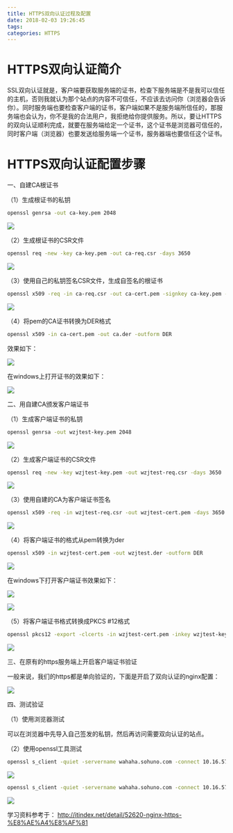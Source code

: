 ```yaml
---
title: HTTPS双向认证过程及配置
date: 2018-02-03 19:26:45
tags:
categories: HTTPS
---
```


# HTTPS双向认证简介

SSL双向认证就是，客户端要获取服务端的证书，检查下服务端是不是我可以信任的主机，否则我就认为那个站点的内容不可信任，不应该去访问你（浏览器会告诉你）。同时服务端也要检查客户端的证书，客户端如果不是服务端所信任的，那服务端也会认为，你不是我的合法用户，我拒绝给你提供服务。所以，要让HTTPS的双向认证顺利完成，就要在服务端给定一个证书，这个证书是浏览器可信任的，同时客户端（浏览器）也要发送给服务端一个证书，服务器端也要信任这个证书。

# HTTPS双向认证配置步骤

一、自建CA根证书

（1）生成根证书的私钥

```bash
openssl genrsa -out ca-key.pem 2048
```

![](/images/https_1_1.png)

（2）生成根证书的CSR文件

```bash
openssl req -new -key ca-key.pem -out ca-req.csr -days 3650
```

![](/images/https_1_2.png)

（3）使用自己的私钥签名CSR文件，生成自签名的根证书

```bash
openssl x509 -req -in ca-req.csr -out ca-cert.pem -signkey ca-key.pem -days 3650
```

![](/images/https_1_3.png)

（4）将pem的CA证书转换为DER格式

```bash
openssl x509 -in ca-cert.pem -out ca.der -outform DER
```

效果如下：

![](/images/https_1_4.png)

在windows上打开证书的效果如下：

![](/images/https_1_5.png)

二、用自建CA颁发客户端证书

（1）生成客户端证书的私钥

```bash
openssl genrsa -out wzjtest-key.pem 2048
```

![](/images/https_1_6.png)

（2）生成客户端证书的CSR文件

```bash
openssl req -new -key wzjtest-key.pem -out wzjtest-req.csr -days 3650
```

![](/images/https_1_7.png)

（3）使用自建的CA为客户端证书签名

```bash
openssl x509 -req -in wzjtest-req.csr -out wzjtest-cert.pem -days 3650 -CA ../ca/ca-cert.pem -CAkey ../ca/ca-key.pem -CAcreateserial
```

![](/images/https_1_8.png)

（4）将客户端证书的格式从pem转换为der

```bash
openssl x509 -in wzjtest-cert.pem -out wzjtest.der -outform DER
```

![](/images/https_1_9.png)

在windows下打开客户端证书效果如下：

![](/images/https_1_10.png)

![](/images/https_1_11.png)

（5）将客户端证书格式转换成PKCS #12格式

```bash
openssl pkcs12 -export -clcerts -in wzjtest-cert.pem -inkey wzjtest-key.pem -out wzjtest.p12
```

![](/images/https_1_12.png)

三、在原有的https服务端上开启客户端证书验证

一般来说，我们的https都是单向验证的，下面是开启了双向认证的nginx配置：

![](/images/https_1_13.png)

四、测试验证

（1）使用浏览器测试

可以在浏览器中先导入自己签发的私钥，然后再访问需要双向认证的站点。

（2）使用openssl工具测试

```bash
openssl s_client -quiet -servername wahaha.sohuno.com -connect 10.16.57.158:443
```

![](/images/https_1_14.png)

```bash
openssl s_client -quiet -servername wahaha.sohuno.com -connect 10.16.57.158:443 -cert lv2/test-lv2-cert.pem -key lv2/test-lv2-key.pem
```

![](/images/https_1_15.png)


学习资料参考于：
http://itindex.net/detail/52620-nginx-https-%E8%AE%A4%E8%AF%81
